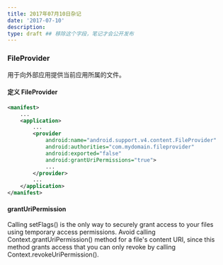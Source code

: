 ```yaml
---
title: 2017年07月10日杂记
date: '2017-07-10'
description:
type: draft ## 移除这个字段，笔记才会公开发布
---
```






### FileProvider

用于向外部应用提供当前应用所属的文件。

#### 定义 FileProvider

``` xml
<manifest>
    ...
    <application>
        ...
        <provider
            android:name="android.support.v4.content.FileProvider"
            android:authorities="com.mydomain.fileprovider"
            android:exported="false"
            android:grantUriPermissions="true">
            ...
        </provider>
        ...
    </application>
</manifest>
```


#### grantUriPermission

 Calling setFlags() is the only way to securely grant access to your files using temporary access permissions. Avoid calling Context.grantUriPermission() method for a file's content URI, since this method grants access that you can only revoke by calling Context.revokeUriPermission().

